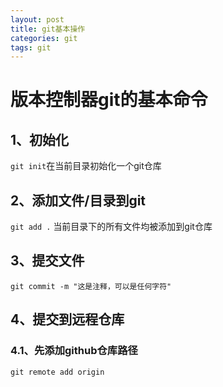 ```yaml
---
layout: post
title: git基本操作
categories: git
tags: git
---
```


# 版本控制器git的基本命令  
## 1、初始化  
`git init`在当前目录初始化一个git仓库  
## 2、添加文件/目录到git  

`git add .` 当前目录下的所有文件均被添加到git仓库  

## 3、提交文件  
`git commit -m "这是注释，可以是任何字符"`  

## 4、提交到远程仓库  

### 4.1、先添加github仓库路径 

`git remote add origin `  
